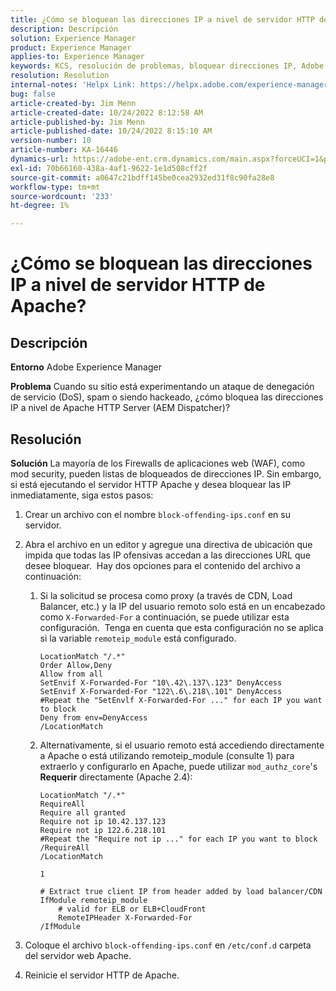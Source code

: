 ```yaml
---
title: ¿Cómo se bloquean las direcciones IP a nivel de servidor HTTP de Apache?
description: Descripción
solution: Experience Manager
product: Experience Manager
applies-to: Experience Manager
keywords: KCS, resolución de problemas, bloquear direcciones IP, Adobe Experience Manager, AEM, nivel de servidor HTTP Apache
resolution: Resolution
internal-notes: 'Helpx Link: https://helpx.adobe.com/experience-manager/kb/block-ips-apache-http-server.html#remoteip_module'
bug: false
article-created-by: Jim Menn
article-created-date: 10/24/2022 8:12:58 AM
article-published-by: Jim Menn
article-published-date: 10/24/2022 8:15:10 AM
version-number: 10
article-number: KA-16446
dynamics-url: https://adobe-ent.crm.dynamics.com/main.aspx?forceUCI=1&pagetype=entityrecord&etn=knowledgearticle&id=3e9f6ba7-7353-ed11-bba2-6045bd0065f9
exl-id: 70b66160-438a-4af1-9622-1e1d508cff2f
source-git-commit: a0647c21bdff145be0cea2932ed31f8c90fa28e8
workflow-type: tm+mt
source-wordcount: '233'
ht-degree: 1%

---
```


# ¿Cómo se bloquean las direcciones IP a nivel de servidor HTTP de Apache?

## Descripción


<b>Entorno</b>
Adobe Experience Manager

<b>Problema</b>
Cuando su sitio está experimentando un ataque de denegación de servicio (DoS), spam o siendo hackeado, ¿cómo bloquea las direcciones IP a nivel de Apache HTTP Server (AEM Dispatcher)?


## Resolución


<b>Solución</b>
La mayoría de los Firewalls de aplicaciones web (WAF), como mod security, pueden listas de bloqueados de direcciones IP.
Sin embargo, si está ejecutando el servidor HTTP Apache y desea bloquear las IP inmediatamente, siga estos pasos:

1. Crear un archivo con el nombre `block-offending-ips.conf` en su servidor.
2. Abra el archivo en un editor y agregue una directiva de ubicación que impida que todas las IP ofensivas accedan a las direcciones URL que desee bloquear.  Hay dos opciones para el contenido del archivo a continuación:
   1. Si la solicitud se procesa como proxy (a través de CDN, Load Balancer, etc.) y la IP del usuario remoto solo está en un encabezado como `X-Forwarded-For` a continuación, se puede utilizar esta configuración.  Tenga en cuenta que esta configuración no se aplica si la variable `remoteip_module` está configurado.  <br>

      ```
      LocationMatch "/.*"
      Order Allow,Deny
      Allow from all
      SetEnvif X-Forwarded-For "10\.42\.137\.123" DenyAccess
      SetEnvif X-Forwarded-For "122\.6\.218\.101" DenyAccess
      #Repeat the "SetEnvlf X-Forwarded-For ..." for each IP you want to block
      Deny from env=DenyAccess
      /LocationMatch
      ```

   2. Alternativamente, si el usuario remoto está accediendo directamente a Apache o está utilizando remoteip_module (consulte 1) para extraerlo y configurarlo en Apache, puede utilizar `mod_authz_core`&#39;s <b>Requerir</b> directamente (Apache 2.4):

      ```
      LocationMatch "/.*"
      RequireAll
      Require all granted
      Require not ip 10.42.137.123
      Require not ip 122.6.218.101
      #Repeat the "Require not ip ..." for each IP you want to block
      /RequireAll
      /LocationMatch
      ```

      `1`


      ```
      # Extract true client IP from header added by load balancer/CDN
      IfModule remoteip_module
          # valid for ELB or ELB+CloudFront
          RemoteIPHeader X-Forwarded-For
      /IfModule
      ```

3. Coloque el archivo `block-offending-ips.conf` en `/etc/conf.d` carpeta del servidor web Apache.
4. Reinicie el servidor HTTP de Apache.

